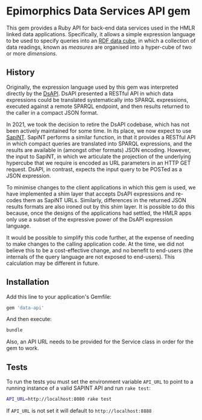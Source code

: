 # Epimorphics Data Services API gem

This gem provides a Ruby API for back-end data services used in the HMLR
linked data applications. Specifically, it allows a simple expression language
to be used to specify queries into an [RDF data cube](https://www.w3.org/TR/vocab-data-cube/),
in which a collection of data readings, known as _measures_ are organised into a
hyper-cube of two or more _dimensions_.

## History

Originally, the expression language used by this gem was interpreted directly by
the [DsAPI](https://github.com/epimorphics/data-API/wiki). DsAPI presented a RESTful
API in which data expressions could be translated systematically into SPARQL
expressions, executed against a remote SPARQL endpoint, and then results
returned to the caller in a compact JSON format.

In 2021, we took the decision to retire the DsAPI codebase, which has not been
actively maintained for some time. In its place, we now expect to use
[SapiNT](https://github.com/epimorphics/sapi-nt). SapiNT performs a similar
function, in that it provides a RESTful API in which compact queries are translated
into SPARQL expressions, and the results are available in (amongst other formats)
JSON encoding. However, the input to SapiNT, in which we articulate the projection
of the underlying hypercube that we require is encoded as URL parameters in an
HTTP GET request. DsAPI, in contrast, expects the input query to be POSTed as a
JSON expression.

To minimise changes to the client applications in which this gem is used, we have
implemented a shim layer that accepts DsAPI expressions and re-codes them as SapiNT
URLs. Similarly, differences in the returned JSON results formats are also ironed
out by this shim layer. It is possible to do this because, once the designs of the
applications had settled, the HMLR apps only use a subset of the expressive power
of the DsAPI expression language.

It would be possible to simplify this code further, at the expense of needing to
make changes to the calling application code. At the time, we did not believe this
to be a cost-effective change, and no benefit to end-users (the internals of the
query language are not exposed to end-users). This calculation may be different in
future.


## Installation

Add this line to your application's Gemfile:

```ruby
gem 'data-api'
```

And then execute:

```sh
bundle
```

Also, an API URL needs to be provided for the Service class in order for the gem
to work.

## Tests

To run the tests you must set the environment variable `API_URL` to point to a
running instance of a valid SAPINT API and run `rake test`:

```sh
API_URL=http://localhost:8080 rake test
```

If `API_URL` is not set it will default to `http://localhost:8888`
